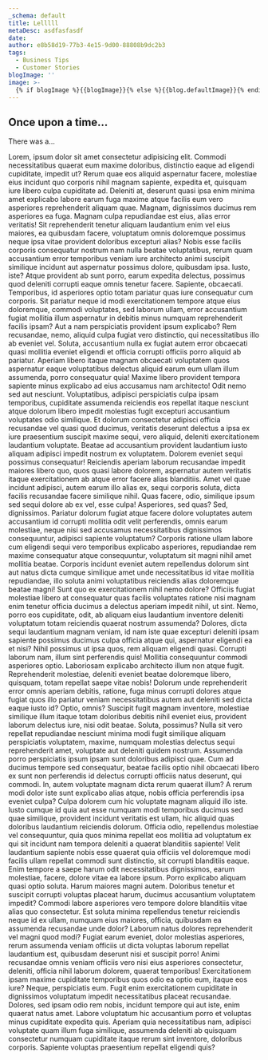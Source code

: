 ```yaml
---
_schema: default
title: Lelllll
metaDesc: asdfasfasdf
date:
author: e8b58d19-77b3-4e15-9d00-88808b9dc2b3
tags:
  - Business Tips
  - Customer Stories
blogImage: ''
image: >-
  {% if blogImage %}{{blogImage}}{% else %}{{blog.defaultImage}}{% endif %}
---
```

## Once upon a time...

There was a...

Lorem, ipsum dolor sit amet consectetur adipisicing elit. Commodi necessitatibus quaerat eum maxime doloribus, distinctio eaque ad eligendi cupiditate, impedit ut? Rerum quae eos aliquid aspernatur facere, molestiae eius incidunt quo corporis nihil magnam sapiente, expedita et, quisquam iure libero culpa cupiditate ad. Deleniti at, deserunt quasi ipsa enim minima amet explicabo labore earum fuga maxime atque facilis eum vero asperiores reprehenderit aliquam quae. Magnam, dignissimos ducimus rem asperiores ea fuga. Magnam culpa repudiandae est eius, alias error veritatis! Sit reprehenderit tenetur aliquam laudantium enim vel eius maiores, ea quibusdam facere, voluptatum omnis doloremque possimus neque ipsa vitae provident doloribus excepturi alias? Nobis esse facilis corporis consequatur nostrum nam nulla beatae voluptatibus, rerum quam accusantium error temporibus veniam iure architecto animi suscipit similique incidunt aut aspernatur possimus dolore, quibusdam ipsa. Iusto, iste? Atque provident ab sunt porro, earum expedita delectus, possimus quod deleniti corrupti eaque omnis tenetur facere. Sapiente, obcaecati. Temporibus, id asperiores optio totam pariatur quas iure consequatur cum corporis. Sit pariatur neque id modi exercitationem tempore atque eius doloremque, commodi voluptates, sed laborum ullam, error accusantium fugiat mollitia illum aspernatur in debitis minus numquam reprehenderit facilis ipsam? Aut a nam perspiciatis provident ipsum explicabo? Rem recusandae, nemo, aliquid culpa fugiat vero distinctio, qui necessitatibus illo ab eveniet vel. Soluta, accusantium nulla ex fugiat autem error obcaecati quasi mollitia eveniet eligendi et officia corrupti officiis porro aliquid ab pariatur. Aperiam libero itaque magnam obcaecati voluptatem quos aspernatur eaque voluptatibus delectus aliquid earum eum ullam illum assumenda, porro consequatur quia! Maxime libero provident tempora sapiente minus explicabo ad eius accusamus nam architecto! Odit nemo sed aut nesciunt. Voluptatibus, adipisci perspiciatis culpa ipsam temporibus, cupiditate assumenda reiciendis eos repellat itaque nesciunt atque dolorum libero impedit molestias fugit excepturi accusantium voluptates odio similique. Et dolorum consectetur adipisci officia recusandae vel quasi quod ducimus, veritatis deserunt delectus a ipsa ex iure praesentium suscipit maxime sequi, vero aliquid, deleniti exercitationem laudantium voluptate. Beatae ad accusantium provident laudantium iusto aliquam adipisci impedit nostrum ex voluptatem. Dolorem eveniet sequi possimus consequatur! Reiciendis aperiam laborum recusandae impedit maiores libero quo, quos quasi labore dolorem, aspernatur autem veritatis itaque exercitationem ab atque error facere alias blanditiis. Amet vel quae incidunt adipisci, autem earum illo alias ex, sequi corporis soluta, dicta facilis recusandae facere similique nihil. Quas facere, odio, similique ipsum sed sequi dolore ab ex vel, esse culpa! Asperiores, sed quas? Sed, dignissimos. Pariatur dolorum fugiat atque facere dolore voluptates autem accusantium id corrupti mollitia odit velit perferendis, omnis earum molestiae, neque nisi sed accusamus necessitatibus dignissimos consequuntur, adipisci sapiente voluptatum? Corporis ratione ullam labore cum eligendi sequi vero temporibus explicabo asperiores, repudiandae rem maxime consequatur atque consequuntur, voluptatum sit magni nihil amet mollitia beatae. Corporis incidunt eveniet autem repellendus dolorum sint aut natus dicta cumque similique amet unde necessitatibus id vitae mollitia repudiandae, illo soluta animi voluptatibus reiciendis alias doloremque beatae magni! Sunt quo ex exercitationem nihil nemo dolore? Officiis fugiat molestiae libero at consequatur quas facilis voluptates ratione nisi magnam enim tenetur officia ducimus a delectus aperiam impedit nihil, ut sint. Nemo, porro eos cupiditate, odit, ab aliquam eius laudantium inventore deleniti voluptatum totam reiciendis quaerat nostrum assumenda? Dolores, dicta sequi laudantium magnam veniam, id nam iste quae excepturi deleniti ipsam sapiente possimus ducimus culpa officia atque qui, aspernatur eligendi ea et nisi? Nihil possimus ut ipsa quos, rem aliquam eligendi quasi. Corrupti laborum nam, illum sint perferendis quis! Mollitia consequuntur commodi asperiores optio. Laboriosam explicabo architecto illum non atque fugit. Reprehenderit molestiae, deleniti eveniet beatae doloremque libero, quisquam, totam repellat saepe vitae nobis! Dolorum unde reprehenderit error omnis aperiam debitis, ratione, fuga minus corrupti dolores atque fugiat quos illo pariatur veniam necessitatibus autem aut deleniti sed dicta eaque iusto id? Optio, omnis? Suscipit fugit magnam inventore, molestiae similique illum itaque totam doloribus debitis nihil eveniet eius, provident laborum delectus iure, nisi odit beatae. Soluta, possimus? Nulla sit vero repellat repudiandae nesciunt minima modi fugit similique aliquam perspiciatis voluptatem, maxime, numquam molestias delectus sequi reprehenderit amet, voluptate aut deleniti quidem nostrum. Assumenda porro perspiciatis ipsum ipsam sunt doloribus adipisci quae. Cum ad ducimus tempore sed consequatur, beatae facilis optio nihil obcaecati libero ex sunt non perferendis id delectus corrupti officiis natus deserunt, qui commodi. In, autem voluptate magnam dicta rerum quaerat illum? A rerum modi dolor iste sunt explicabo alias atque, nobis officia perferendis ipsa eveniet culpa? Culpa dolorem cum hic voluptate magnam aliquid illo iste. Iusto cumque id quia aut esse numquam modi temporibus ducimus sed quae similique, provident incidunt veritatis est ullam, hic aliquid quas doloribus laudantium reiciendis dolorum. Officia odio, repellendus molestiae vel consequuntur, quia quos minima repellat eos mollitia ad voluptatum ex qui sit incidunt nam tempora deleniti a quaerat blanditiis sapiente! Velit laudantium sapiente nobis esse quaerat quia officiis vel doloremque modi facilis ullam repellat commodi sunt distinctio, sit corrupti blanditiis eaque. Enim tempore a saepe harum odit necessitatibus dignissimos, earum molestiae, facere, dolore vitae ea labore ipsum. Porro explicabo aliquam quasi optio soluta. Harum maiores magni autem. Doloribus tenetur et suscipit corrupti voluptas placeat harum, ducimus accusantium voluptatem impedit? Commodi labore asperiores vero tempore dolore blanditiis vitae alias quo consectetur. Est soluta minima repellendus tenetur reiciendis neque id ex ullam, numquam eius maiores, officia, quibusdam ea assumenda recusandae unde dolor? Laborum natus dolores reprehenderit vel magni quod modi? Fugiat earum eveniet, dolor molestias asperiores, rerum assumenda veniam officiis ut dicta voluptas laborum repellat laudantium est, quibusdam deserunt nisi et suscipit porro! Animi recusandae omnis veniam officiis vero nisi eius asperiores consectetur, deleniti, officia nihil laborum dolorem, quaerat temporibus! Exercitationem ipsam maxime cupiditate temporibus quos odio ea optio eum, itaque eos iure? Neque, perspiciatis eum. Fugit enim exercitationem cupiditate in dignissimos voluptatum impedit necessitatibus placeat recusandae. Dolores, sed ipsam odio rem nobis, incidunt tempore qui aut iste, enim quaerat natus amet. Labore voluptatum hic accusantium porro et voluptas minus cupiditate expedita quis. Aperiam quia necessitatibus nam, adipisci voluptate quam illum fuga similique, assumenda deleniti ab quisquam consectetur numquam cupiditate itaque rerum sint inventore, doloribus corporis. Sapiente voluptas praesentium repellat eligendi quis?